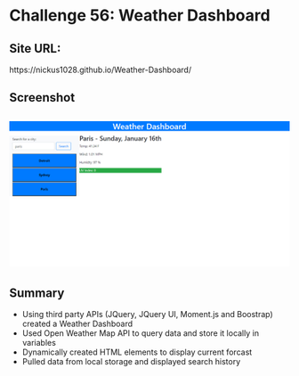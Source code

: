 <h1>Challenge 56: Weather Dashboard <h2>
 
 <h2>Site URL:</h2>
  https://nickus1028.github.io/Weather-Dashboard/
 
 <h2>Screenshot<h2>
 <img src="./assets/images/weather-dashboard.jpg" alt="Screenshot of the Weather Dashboard site"></img>
   
 <h2>Summary</h2>
   
  <ul>
    <li>Using third party APIs (JQuery, JQuery UI, Moment.js and Boostrap) created a Weather Dashboard</li>
    <li>Used Open Weather Map API to query data and store it locally in variables</li>
    <li>Dynamically created HTML elements to display current forcast</li>
    <li>Pulled data from local storage and displayed search history</li>
   </ul>

